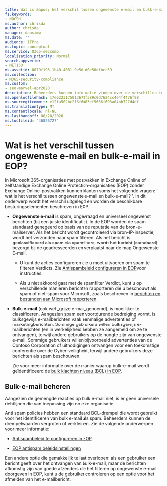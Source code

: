 ```yaml
---
title: Wat is &apos; het verschil tussen ongewenste e-mail en bulk-e-mail?
f1.keywords:
- NOCSH
ms.author: chrisda
author: chrisda
manager: dansimp
ms.date: ''
audience: ITPro
ms.topic: conceptual
ms.service: O365-seccomp
localization_priority: Normal
search.appverid:
- MET150
ms.assetid: 8079f193-1b40-4081-9e5d-d0e50dfbcc59
ms.collection:
- M365-security-compliance
ms.custom:
- seo-marvel-apr2020
description: Beheerders kunnen informatie vinden over de verschillen tussen ongewenste e-mail (spam) en bulk-e-mail (grijze e-mail) in Exchange Online Protection (EOP).
ms.openlocfilehash: 17e6223175013678f389c0d7624cc4e4f4476f98
ms.sourcegitcommit: e12fa502bc216f6083ef5666f693a04bb727d4df
ms.translationtype: MT
ms.contentlocale: nl-NL
ms.lasthandoff: 08/20/2020
ms.locfileid: "46826727"
---
```

# <a name="whats-the-difference-between-junk-email-and-bulk-email-in-eop"></a>Wat is het verschil tussen ongewenste e-mail en bulk-e-mail in EOP?

In Microsoft 365-organisaties met postvakken in Exchange Online of zelfstandige Exchange Online Protection-organisaties (EOP) zonder Exchange Online-postvakken kunnen klanten soms het volgende vragen: ' wat is het verschil tussen ongewenste e-mail en bulk-e-mail? '. In dit onderwerp wordt het verschil uitgelegd en worden de beschikbare besturingselementen beschreven in EOP.

- **Ongewenste e-mail** is spam, ongevraagd en universeel ongewenst berichten (bij een juiste identificatie). In de EOP worden de spam standaard genegeerd op basis van de reputatie van de bron-e-mailserver. Als het bericht wordt gecontroleerd via bron-IP-inspectie, wordt het verzonden naar spam filteren. Als het bericht is geclassificeerd als spam via spamfilters, wordt het bericht (standaard) bezorgd bij de geadresseerden en verplaatst naar de map Ongewenste E-mail.

  - U kunt de acties configureren die u moet uitvoeren om spam te filteren Verdicts. Zie [Antispambeleid configureren in EOP](configure-your-spam-filter-policies.md)voor instructies.

  - Als u niet akkoord gaat met de spamfilter Verdict, kunt u op verschillende manieren berichten rapporteren die u beschouwt als spam of niet-spam voor Microsoft, zoals beschreven in [berichten en bestanden aan Microsoft rapporteren](report-junk-email-messages-to-microsoft.md).

- **Bulk-e-mail** (ook wel _grijze e-mail_genoemd), is moeilijker te classificeren. Aangezien spam een voortdurende bedreiging vormt, is bulksgewijs e-mailberichten vaak eenmalige advertenties of marketingberichten. Sommige gebruikers willen bulksgewijs e-mailberichten (en in werkelijkheid hebben ze aangemeld om ze te ontvangen), terwijl andere gebruikers op de hoogte zijn van ongewenste e-mail. Sommige gebruikers willen bijvoorbeeld advertenties van de Contoso Corporation of uitnodigingen ontvangen voor een toekomstige conferentie over de Cyber-veiligheid, terwijl andere gebruikers deze berichten als spam beschouwen.

  Zie voor meer informatie over de manier waarop bulk-e-mail wordt geïdentificeerd de [bulk klachten niveau (BCL) in EOP](bulk-complaint-level-values.md).

## <a name="how-to-manage-bulk-email"></a>Bulk-e-mail beheren

Aangezien de gemengde reacties op bulk e-mail niet, is er geen universele richtlijnen die van toepassing zijn op elke organisatie.

Anti spam policies hebben een standaard BCL-drempel die wordt gebruikt voor het identificeren van bulk e-mail als spam. Beheerders kunnen de drempelwaarden vergroten of verkleinen. Zie de volgende onderwerpen voor meer informatie:

- [Antispambeleid te configureren in EOP](configure-your-spam-filter-policies.md).

- [EOP antispam beleidsinstellingen](recommended-settings-for-eop-and-office365-atp.md#eop-anti-spam-policy-settings)

Een andere optie die gemakkelijk te laat overlopen: als een gebruiker een bericht geeft over het ontvangen van bulk-e-mail, maar de berichten afkomstig zijn van goede afzenders die het filteren op ongewenste e-mail doorgeven in EOP, kunt u de gebruiker controleren op een optie voor het afmelden van het e-mailbericht.
